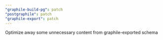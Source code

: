 ```yaml
---
"graphile-build-pg": patch
"postgraphile": patch
"graphile-export": patch
---
```


Optimize away some unnecessary content from graphile-exported schema

